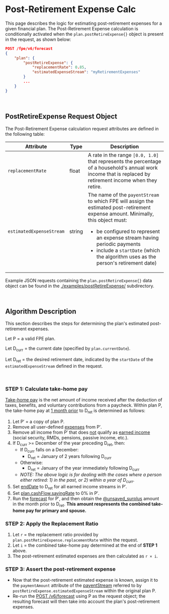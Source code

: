 # Post-Retirement Expense Calc

This page describes the logic for estimating post-retirement expenses for a given financial plan.  The Post-Retirement Expense calculation is conditionally activated when the `plan.postRetireExpense{}` object is present in the request, as shown below:

```json
POST /fpe/v6/forecast
{
    "plan": {
        "postRetireExpense": {
            "replacementRate": 0.85,
            "estimatedExpenseStream": "myRetirementExpenses"
        }
        ...
    }
}
```

<br/>

## PostRetireExpense Request Object

The Post-Retirement Expense calculation request attributes are defined in the following table:

| Attribute  | Type | Description |
| ---------- | ---- | ----------- |
| `replacementRate` | float | A rate in the range `[0.0, 1.0]` that represents the percentage of a household's annual work income that is replaced by retirement income when they retire. |
| `estimatedExpenseStream` | string | The name of the `payentStream` to which FPE will assign the estimated post-retirement expense amount.  Minimally, this object must:<ul><li>be configured to represent an expense stream having periodic payments <li>include a `startDate` (which the algorithm uses as the person's retirement date)</ul> |

Example JSON requests containing the `plan.postRetireExpense{}` data object can be found in the [./examples/postRetireExpense/](./examples/postRetireExpense/) subdirectory.

<br/>

## Algorithm Description

This section describes the steps for determining the plan's estimated post-retirement expenses.

Let P = a valid FPE plan.

Let D<sub>curr</sub> = the current date (specified by `plan.currentDate`).

Let D<sub>ret</sub> = the desired retirement date, indicated by the `startDate` of the `estimatedExpenseStream` defined in the request.


<br/>

### **STEP 1**: Calculate take-home pay

[Take-home pay](https://www.investopedia.com/terms/t/take-home-pay.asp) is the net amount of income received after the deduction of taxes, benefits, and voluntary contributions from a paycheck.  Within plan P, the take-home pay at <u>1 month prior</u> to D<sub>ret</sub> is determined as follows:

1. Let P′ = a copy of plan P.
1. Remove all user-defined [expenses](https://github.com/newretirement/fpe-api/blob/master/terms.md#expense-stream) from P′.
1. Remove all income from P′ that does <u>not</u> qualify as [earned income](https://www.investopedia.com/terms/e/earnedincome.asp) (social security, RMDs, pensions, passive income, etc.).
1. If D<sub>curr</sub> >= December of the year preceding D<sub>ret</sub>, then:
    - If D<sub>curr</sub> falls on a December:
        - D<sub>ret</sub> = January of 2 years following D<sub>curr</sub>
    - Otherwise:
        - D<sub>ret</sub> = January of the year immediately following D<sub>curr</sub>
    - <i>NOTE: The above logic is for dealing with the cases where a person either retired: 1) in the past, or 2) within a year of D<sub>curr</sub>.</i>
1. Set [endDate](https://github.com/newretirement/fpe-api/blob/master/datatypes.md#paymentstream) to D<sub>ret</sub> for all earned income streams in P′.
1. Set [plan.cashFlow.savingRate](https://github.com/newretirement/fpe-api/blob/master/datatypes.md#cashflow) to 0% in P′.
1. Run the [forecast](https://github.com/newretirement/fpe-api/blob/master/README.md#post-v6forecast) for P′, and then obtain the [@unsaved_surplus](https://github.com/newretirement/fpe-api/blob/master/output_streams.md#paymentstream-projections) amount in the month prior to D<sub>ret</sub>. <b>This amount respresents the combined take-home pay for primary and spouse.</b>


### **STEP 2**: Apply the Replacement Ratio

1. Let `r` = the replacement ratio provided by `plan.postRetireExpense.replacementRate` within the request.
1. Let `i` = the combined take-home pay determined at the end of **STEP 1** above.
1. The post-retirement estimated expenses are then calculated as `r × i`.

### **STEP 3**: Assert the post-retirement expense

- Now that the post-retirement estimated expense is known, assign it to the `paymentAmount` attribute of the [payentStream](https://github.com/newretirement/fpe-api/blob/master/datatypes.md#paymentstream) referred to by `postRetireExpense.estimatedExpenseStream` within the original plan P.
- Re-run the [POST /v6/forecast](https://github.com/newretirement/fpe-api/blob/master/README.md#post-v6forecast) using P as the request object; the resulting forecast will then take into account the plan's post-retirement expenses.